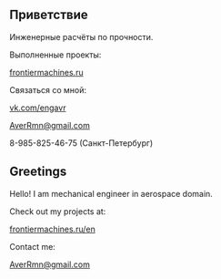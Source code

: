 ## Приветствие

Инженерные расчёты по прочности.


Выполненные проекты:

[frontiermachines.ru](http://frontiermachines.ru/portfolio/)

Связаться со мной:

[vk.com/engavr](http://vk.com/engavr)

AverRmn@gmail.com

8-985-825-46-75 (Санкт-Петербург)





## Greetings

Hello! I am mechanical engineer in aerospace domain.

Check out my projects at:

[frontiermachines.ru/en](http://frontiermachines.ru/en/projects/)

Contact me:

AverRmn@gmail.com


